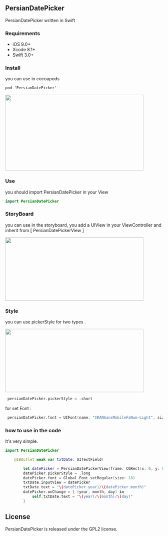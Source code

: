 ## PersianDatePicker

 PersianDatePicker written in Swift

### Requirements

   - iOS 9.0+ 
   - Xcode 8.1+
   - Swift 3.0+

### Install

you can use in cocoapods
```swift
pod 'PersianDatePicker'
```


<img src="https://raw.githubusercontent.com/farhad1985/PersianDatePicker/master/ScreenShot/Simulator%20Screen%20Shot%20May%208%2C%202017%2C%201.29.54%20PM.jpg"  height="242" width="442" />

### Use

you should import PersianDatePicker in your View

```swift
import PersianDatePicker
```

### StoryBoard
you can use in the storyboard, you add a UIView in your ViewController and inherit from [ PersianDatePickerView ]

<img src="https://github.com/farhad1985/PersianDatePicker/blob/master/ScreenShot/Screen%20Shot%202017-05-08%20at%201.30.16%20PM.png" height="202" width="442" />

### Style
you can use pickerStyle for two types . 

<img src="https://raw.githubusercontent.com/farhad1985/PersianDatePicker/master/ScreenShot/Simulator%20Screen%20Shot%20Jul%2029%2C%202017%2C%2011.17.23%20AM.png" height="202" width="442" />

```swift
 persianDatePicker.pickerStyle = .short
```

for set Font :

```swift
 persianDatePicker.font = UIFont(name: "IRANSansMobileFaNum-Light", size: 18)
```

### how to use in the code

It's very simple. 

```swift
import PersianDatePicker
```

```swift
    @IBOutlet weak var txtDate: UITextField!
```

```swift
        let datePicker = PersianDatePickerView(frame: CGRect(x: 0, y: 0, width: 200, height: 200))
        datePicker.pickerStyle = .long
        datePicker.font = Global.Font.setRegular(size: 18)
        txtDate.inputView = datePicker
        txtDate.text = "\(datePicker.year)/\(datePicker.month)"
        datePicker.onChange = { (year, month, day) in
            self.txtDate.text = "\(year)/\(month)/\(day)"
        }
```

## License

PersianDatePicker is released under the GPL2 license. 


